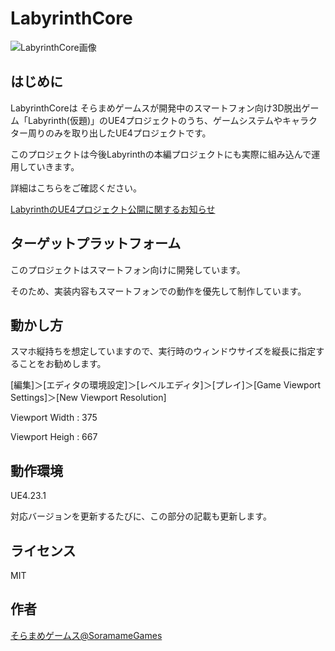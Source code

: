 # LabyrinthCore

![LabyrinthCore画像](https://soramame-games.com/wp-content/uploads/2019/09/LabyrinthCore.png "LabyrinthCore画像")

## はじめに

LabyrinthCoreは そらまめゲームスが開発中のスマートフォン向け3D脱出ゲーム「Labyrinth(仮題)」のUE4プロジェクトのうち、ゲームシステムやキャラクター周りのみを取り出したUE4プロジェクトです。

このプロジェクトは今後Labyrinthの本編プロジェクトにも実際に組み込んで運用していきます。

詳細はこちらをご確認ください。

[LabyrinthのUE4プロジェクト公開に関するお知らせ](https://soramame-games.com/about-labyrinth-ue4)

## ターゲットプラットフォーム

このプロジェクトはスマートフォン向けに開発しています。

そのため、実装内容もスマートフォンでの動作を優先して制作しています。

## 動かし方

スマホ縦持ちを想定していますので、実行時のウィンドウサイズを縦長に指定することをお勧めします。

[編集]＞[エディタの環境設定]＞[レベルエディタ]＞[プレイ]＞[Game Viewport Settings]＞[New Viewport Resolution]

Viewport Width : 375

Viewport Heigh : 667

## 動作環境

UE4.23.1

対応バージョンを更新するたびに、この部分の記載も更新します。

## ライセンス

MIT

## 作者

[そらまめゲームス@SoramameGames](https://twitter.com/SoramameGames)
